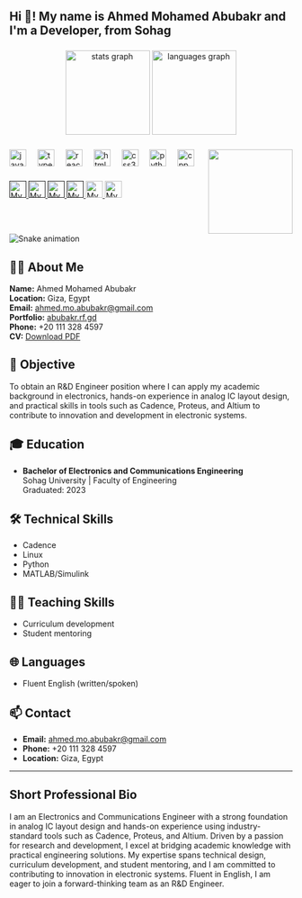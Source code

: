 <h2 align="left">Hi 👋! My name is Ahmed Mohamed Abubakr and I'm a Developer, from Sohag</h2>

###

<div align="center">
  <img src="https://github-readme-stats.vercel.app/api?username=maurodesouza&hide_title=false&hide_rank=false&show_icons=true&include_all_commits=true&count_private=true&disable_animations=false&theme=dracula&locale=en&hide_border=false" height="150" alt="stats graph"  />
  <img src="https://github-readme-stats.vercel.app/api/top-langs?username=maurodesouza&locale=en&hide_title=false&layout=compact&card_width=320&langs_count=5&theme=dracula&hide_border=false" height="150" alt="languages graph"  />
</div>

###

<img align="right" height="150" src="https://media.giphy.com/avatars/default2/200w.gif"  />

###

<div align="left">
  <img src="https://cdn.jsdelivr.net/gh/devicons/devicon/icons/javascript/javascript-original.svg" height="30" alt="javascript logo"  />
  <img width="12" />
  <img src="https://cdn.jsdelivr.net/gh/devicons/devicon/icons/typescript/typescript-original.svg" height="30" alt="typescript logo"  />
  <img width="12" />
  <img src="https://cdn.jsdelivr.net/gh/devicons/devicon/icons/react/react-original.svg" height="30" alt="react logo"  />
  <img width="12" />
  <img src="https://cdn.jsdelivr.net/gh/devicons/devicon/icons/html5/html5-original.svg" height="30" alt="html5 logo"  />
  <img width="12" />
  <img src="https://cdn.jsdelivr.net/gh/devicons/devicon/icons/css3/css3-original.svg" height="30" alt="css3 logo"  />
  <img width="12" />
  <img src="https://cdn.jsdelivr.net/gh/devicons/devicon/icons/python/python-original.svg" height="30" alt="python logo"  />
  <img width="12" />
  <img src="https://cdn.jsdelivr.net/gh/devicons/devicon/icons/linux/linux-original.svg" height="30" alt="cpp logo"  />
  <img width="12" />
</div>

###

<div align="left">
     
  <a href="" target="_blank">
    <img src="https://img.shields.io/static/v1?message=Youtube&logo=youtube&label=&color=FF0000&logoColor=white&labelColor=&style=for-the-badge" height="30" alt="My Gmail" />
  </a>
  
  <a href="" target="_blank">
    <img src="https://img.shields.io/static/v1?message=Instagram&logo=instagram&label=&color=E4405F&logoColor=white&labelColor=&style=for-the-badge" height="30" alt="My Gmail" />
  </a>
    
  <a href="" target="_blank">
    <img src="https://img.shields.io/static/v1?message=Twitch&logo=twitch&label=&color=9146FF&logoColor=white&labelColor=&style=for-the-badge" height="30" alt="My Gmail" />
  </a>
  
  <a href="" target="_blank">
    <img src="https://img.shields.io/static/v1?message=Discord&logo=discord&label=&color=7289DA&logoColor=white&labelColor=&style=for-the-badge" height="30" alt="My Gmail" />
  </a>
    
  <a href="mailto:ahmed.mo.abubakr@gmail.com" target="_blank">
    <img src="https://img.shields.io/static/v1?message=Gmail&logo=gmail&label=&color=D14836&logoColor=white&labelColor=&style=for-the-badge" height="30" alt="My Gmail" />
  </a>
  
  <a href="https://www.linkedin.com/in/ahmed-abubakr-a27b7a278/" target="_blank">
    <img src="https://img.shields.io/static/v1?message=LinkedIn&logo=linkedin&label=&color=0077B5&logoColor=white&labelColor=&style=for-the-badge" height="30" alt="My LinkedIn" />
  </a>
</div>

###

<br clear="both">

<img src="https://profile-readme-generator.com/assets/snake.svg" alt="Snake animation" />

###
## 👨‍💼 About Me

**Name:** Ahmed Mohamed Abubakr  
**Location:** Giza, Egypt  
**Email:** [ahmed.mo.abubakr@gmail.com](mailto:ahmed.mo.abubakr@gmail.com)  
**Portfolio:** [abubakr.rf.gd](https://abubakr.rf.gd)  
**Phone:** +20 111 328 4597  
**CV:** [Download PDF](assets/cv/ahmed-mohamed-abubakr.pdf)

## 🎯 Objective

To obtain an R&D Engineer position where I can apply my academic background in electronics, hands-on experience in analog IC layout design, and practical skills in tools such as Cadence, Proteus, and Altium to contribute to innovation and development in electronic systems.

## 🎓 Education

- **Bachelor of Electronics and Communications Engineering**  
  Sohag University | Faculty of Engineering  
  Graduated: 2023

## 🛠️ Technical Skills

- Cadence
- Linux
- Python
- MATLAB/Simulink

## 👨‍🏫 Teaching Skills

- Curriculum development
- Student mentoring

## 🌐 Languages

- Fluent English (written/spoken)

## 📫 Contact

- **Email:** [ahmed.mo.abubakr@gmail.com](mailto:ahmed.mo.abubakr@gmail.com)
- **Phone:** +20 111 328 4597
- **Location:** Giza, Egypt

---

## Short Professional Bio

I am an Electronics and Communications Engineer with a strong foundation in analog IC layout design and hands-on experience using industry-standard tools such as Cadence, Proteus, and Altium. Driven by a passion for research and development, I excel at bridging academic knowledge with practical engineering solutions. My expertise spans technical design, curriculum development, and student mentoring, and I am committed to contributing to innovation in electronic systems. Fluent in English, I am eager to join a forward-thinking team as an R&D Engineer.
